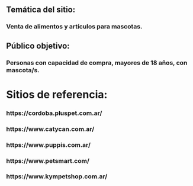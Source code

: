 <span><h2>Temática del sitio:</h2></span> <span><h3>Venta de alimentos y artículos para mascotas.</h3></span>

<span><h2>Público objetivo:</h2></span> <span><h3>Personas con capacidad de compra, mayores de 18 años, con mascota/s.</h3></span>

<h1>Sitios de referencia:</h1>
<h3>https://cordoba.pluspet.com.ar/</h3>
<h3>https://www.catycan.com.ar/</h3>
<h3>https://www.puppis.com.ar/</h3>
<h3>https://www.petsmart.com/</h3>
<h3>https://www.kympetshop.com.ar/</h3>